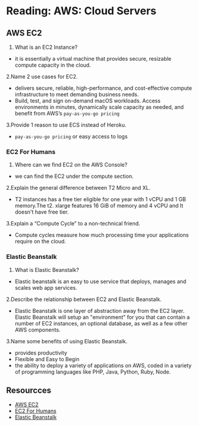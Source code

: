 # Reading: AWS: Cloud Servers

## AWS EC2

1. What is an EC2 Instance?

- it is essentially a virtual machine that provides secure, resizable compute capacity in the cloud.

2.Name 2 use cases for EC2.

- delivers secure, reliable, high-performance, and cost-effective compute infrastructure to meet demanding business needs.
- Build, test, and sign on-demand macOS workloads. Access environments in minutes, dynamically scale capacity as needed, and benefit from AWS’s `pay-as-you-go pricing`

3.Provide 1 reason to use ECS instead of Heroku.

- `pay-as-you-go pricing` or easy access to logs

### EC2 For Humans

1. Where can we find EC2 on the AWS Console?

- we can find the EC2 under the compute section.

2.Explain the general difference between T2 Micro and XL.

- T2 instances has a free tier eligible for one year with 1 vCPU and 1 GB memory.The t2. xlarge features 16 GiB of memory and 4 vCPU and It doesn't have free tier.

3.Explain a “Compute Cycle” to a non-technical friend.

- Compute cycles measure how much processing time your applications require on the cloud.

### Elastic Beanstalk

1. What is Elastic Beanstalk?

- Elastic beanstalk is an easy to use service that deploys, manages and scales web app services.

2.Describe the relationship between EC2 and Elastic Beanstalk.

- Elastic Beanstalk is one layer of abstraction away from the EC2 layer. Elastic Beanstalk will setup an "environment" for you that can contain a number of EC2 instances, an optional database, as well as a few other AWS components.

3.Name some benefits of using Elastic Beanstalk.

- provides productivity
- Flexible and Easy to Begin
- the ability to deploy a variety of applications on AWS, coded in a variety of programming languages like PHP, Java, Python, Ruby, Node.

## Resourcces

- [AWS EC2](https://aws.amazon.com/ec2/)
- [EC2 For Humans](https://www.youtube.com/watch?v=lZMkgOMYYIg)
- [Elastic Beanstalk](https://www.youtube.com/watch?v=SrwxAScdyT0)
